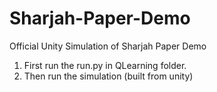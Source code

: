 # Sharjah-Paper-Demo

Official Unity Simulation of Sharjah Paper Demo

1. First run the run.py in QLearning folder.
2. Then run the simulation (built from unity)
